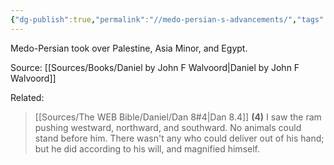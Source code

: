 ```yaml
---
{"dg-publish":true,"permalink":"//medo-persian-s-advancements/","tags":["🌱"],"noteIcon":1}
---
```


Medo-Persian took over Palestine, Asia Minor, and Egypt.

Source: [[Sources/Books/Daniel by John F Walvoord\|Daniel by John F Walvoord]]

Related: 

> [[Sources/The WEB Bible/Daniel/Dan 8#4\|Dan 8.4]]
 **(4)** I saw the ram pushing westward, northward, and southward. No animals could stand before him. There wasn't any who could deliver out of his hand; but he did according to his will, and magnified himself.  
